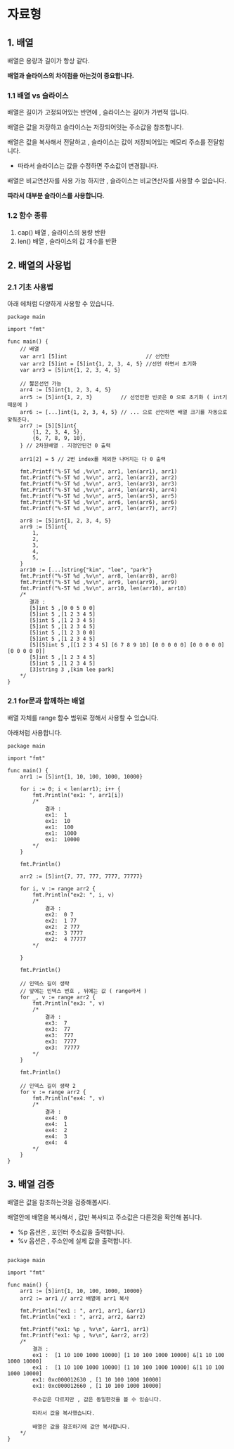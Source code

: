 # 자료형 
## 1. 배열
배열은 용량과 길이가 항상 같다.

**배열과 슬라이스의 차이점을 아는것이 중요합니다.**

### 1.1 배열 vs 슬라이스
배열은 길이가 고정되어있는 반면에 , 슬라이스는 길이가 가변적 입니다.

배열은 값을 저장하고 슬라이스는 저장되어잇는 주소값을 참조합니다.

배열은 값을 복사해서 전달하고 , 슬라이스는 값이 저장되어있는 메모리 주소를 전달합니다.
- 따라서 슬라이스는 값을 수정하면 주소값이 변경됩니다.

배열은 비교연산자를 사용 가능 하지만 , 슬라이스는 비교연산자를 사용할 수 없습니다.

**따라서 대부분 슬라이스를 사용합니다.**

### 1.2 함수 종류
1. cap()
배열 , 슬라이스의 용량 반환
2. len() 
배열 , 슬라이스의 값 개수를 반환

## 2. 배열의 사용법
### 2.1 기초 사용법
아래 에처럼 다양하게 사용할 수 있습니다.
```golang
package main

import "fmt"

func main() {
	// 배열
	var arr1 [5]int                         // 선언만
	var arr2 [5]int = [5]int{1, 2, 3, 4, 5} //선언 하면서 초기화
	var arr3 = [5]int{1, 2, 3, 4, 5}

	// 짧은선언 가능
	arr4 := [5]int{1, 2, 3, 4, 5}
	arr5 := [5]int{1, 2, 3}         // 선언안한 빈곳은 0 으로 초기화 ( int기 때문에 )
	arr6 := [...]int{1, 2, 3, 4, 5} // ... 으로 선언하면 배열 크기를 자동으로 맞춰준다.
	arr7 := [5][5]int{
		{1, 2, 3, 4, 5},
		{6, 7, 8, 9, 10},
	} // 2차원배열 . 지정안된건 0 출력

	arr1[2] = 5 // 2번 index를 제외한 나머지는 다 0 출력

	fmt.Printf("%-5T %d ,%v\n", arr1, len(arr1), arr1)
	fmt.Printf("%-5T %d ,%v\n", arr2, len(arr2), arr2)
	fmt.Printf("%-5T %d ,%v\n", arr3, len(arr3), arr3)
	fmt.Printf("%-5T %d ,%v\n", arr4, len(arr4), arr4)
	fmt.Printf("%-5T %d ,%v\n", arr5, len(arr5), arr5)
	fmt.Printf("%-5T %d ,%v\n", arr6, len(arr6), arr6)
	fmt.Printf("%-5T %d ,%v\n", arr7, len(arr7), arr7)

	arr8 := [5]int{1, 2, 3, 4, 5}
	arr9 := [5]int{
		1,
		2,
		3,
		4,
		5,
	}
	arr10 := [...]string{"kim", "lee", "park"}
	fmt.Printf("%-5T %d ,%v\n", arr8, len(arr8), arr8)
	fmt.Printf("%-5T %d ,%v\n", arr9, len(arr9), arr9)
	fmt.Printf("%-5T %d ,%v\n", arr10, len(arr10), arr10)
	/*
	   결과 :
	   [5]int 5 ,[0 0 5 0 0]
	   [5]int 5 ,[1 2 3 4 5]
	   [5]int 5 ,[1 2 3 4 5]
	   [5]int 5 ,[1 2 3 4 5]
	   [5]int 5 ,[1 2 3 0 0]
	   [5]int 5 ,[1 2 3 4 5]
	   [5][5]int 5 ,[[1 2 3 4 5] [6 7 8 9 10] [0 0 0 0 0] [0 0 0 0 0] [0 0 0 0 0]]
	   [5]int 5 ,[1 2 3 4 5]
	   [5]int 5 ,[1 2 3 4 5]
	   [3]string 3 ,[kim lee park]
	*/
}

```

### 2.1 for문과 함께하는 배열
배열 자체를 range 함수 범위로 정해서 사용할 수 있습니다.

아래처럼 사용합니다.
```golang
package main

import "fmt"

func main() {
	arr1 := [5]int{1, 10, 100, 1000, 10000}

	for i := 0; i < len(arr1); i++ {
		fmt.Println("ex1: ", arr1[i])
		/*
			결과 :
			ex1:  1
			ex1:  10
			ex1:  100
			ex1:  1000
			ex1:  10000
		*/
	}

	fmt.Println()

	arr2 := [5]int{7, 77, 777, 7777, 77777}

	for i, v := range arr2 {
		fmt.Println("ex2: ", i, v)
		/*
			결과 :
			ex2:  0 7
			ex2:  1 77
			ex2:  2 777
			ex2:  3 7777
			ex2:  4 77777
		*/

	}

	fmt.Println()

	// 인덱스 길이 생략
	// 앞에는 인덱스 번호 , 뒤에는 값 ( range라서 )
	for _, v := range arr2 {
		fmt.Println("ex3: ", v)
		/*
			결과 :
			ex3:  7
			ex3:  77
			ex3:  777
			ex3:  7777
			ex3:  77777
		*/
	}

	fmt.Println()

	// 인덱스 길이 생략 2
	for v := range arr2 {
		fmt.Println("ex4: ", v)
		/*
			결과 :
			ex4:  0
			ex4:  1
			ex4:  2
			ex4:  3
			ex4:  4
		*/
	}
}

```
## 3. 배열 검증
배열은 값을 참조하는것을 검증해봅시다.

배열안에 배열을 복사해서 , 값만 복사되고 주소값은 다른것을 확인해 봅니다.
- %p 옵션은 , 포인터 주소값을 출력합니다.
- %v 옵션은 , 주소안에 실제 값을 출력합니다.

```golang

package main

import "fmt"

func main() {
	arr1 := [5]int{1, 10, 100, 1000, 10000}
	arr2 := arr1 // arr2 배열에 arr1 복사

	fmt.Println("ex1 : ", arr1, arr1, &arr1)
	fmt.Println("ex1 : ", arr2, arr2, &arr2)

	fmt.Printf("ex1: %p , %v\n", &arr1, arr1)
	fmt.Printf("ex1: %p , %v\n", &arr2, arr2)
	/*
		결과 :
		ex1 :  [1 10 100 1000 10000] [1 10 100 1000 10000] &[1 10 100 1000 10000]
		ex1 :  [1 10 100 1000 10000] [1 10 100 1000 10000] &[1 10 100 1000 10000]
		ex1: 0xc000012630 , [1 10 100 1000 10000]
		ex1: 0xc000012660 , [1 10 100 1000 10000]

		주소값은 다르지만 , 값은 동일한것을 볼 수 있습니다.

		따라서 값을 복사했습니다.

		배열은 값을 참조하기에 값만 복사합니다.
	*/
}

```